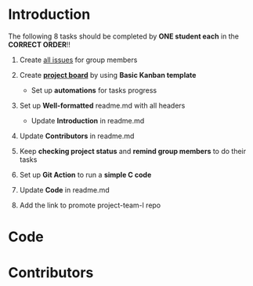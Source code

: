 # Introduction
The following 8 tasks should be completed by **ONE student each** in the **CORRECT ORDER**!!

1. Create [all issues](https://github.com/csci3251-2021/project-team-l/issues) for group members

2. Create **[project board](https://docs.github.com/en/github/managing-your-work-on-github/about-project-boards)** by using **Basic Kanban template**
   - Set up **automations** for tasks progress

3. Set up **Well-formatted** readme.md with all headers
   - Update **Introduction** in readme.md

4. Update **Contributors** in readme.md

5. Keep **checking project status** and **remind group members** to do their tasks

6. Set up **Git Action** to run a **simple C code**

7. Update **Code** in readme.md

8. Add the link to promote project-team-l repo
# Code
# Contributors
